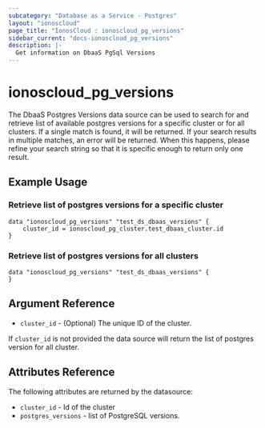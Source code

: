 ```yaml
---
subcategory: "Database as a Service - Postgres"
layout: "ionoscloud"
page_title: "IonosCloud : ionoscloud_pg_versions"
sidebar_current: "docs-ionoscloud_pg_versions"
description: |-
  Get information on DbaaS PgSql Versions
---
```


# ionoscloud\_pg_versions

The DbaaS Postgres Versions data source can be used to search for and retrieve list of available postgres versions for a specific cluster or for all clusters.
If a single match is found, it will be returned. If your search results in multiple matches, an error will be returned.
When this happens, please refine your search string so that it is specific enough to return only one result.

## Example Usage

### Retrieve list of postgres versions for a specific cluster
```hcl
data "ionoscloud_pg_versions" "test_ds_dbaas_versions" {
	cluster_id = ionoscloud_pg_cluster.test_dbaas_cluster.id
}
```

### Retrieve list of postgres versions for all clusters
```hcl
data "ionoscloud_pg_versions" "test_ds_dbaas_versions" {
}
```

## Argument Reference

* `cluster_id` - (Optional) The unique ID of the cluster.

If `cluster_id` is not provided the data source will return the list of postgres version for all cluster.

## Attributes Reference

The following attributes are returned by the datasource:

* `cluster_id` - Id of the cluster
* `postgres_versions` - list of PostgreSQL versions.